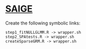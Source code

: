 # [SAIGE](https://github.com/weizhouUMICH/SAIGE)

Create the following symbolic links:
```
step1_fitNULLGLMM.R -> wrapper.sh
step2_SPAtests.R -> wrapper.sh
createSparseGRM.R -> wrapper.sh
```
